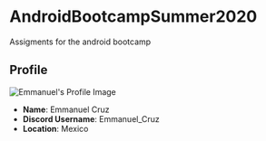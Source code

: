 # AndroidBootcampSummer2020
Assigments for the android bootcamp


## Profile

![Emmanuel's Profile Image](images/photo.jpg)

* **Name**: Emmanuel Cruz
* **Discord Username**: Emmanuel_Cruz
* **Location**: Mexico
